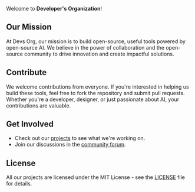 Welcome to **Developer's Organization**! 

## Our Mission

At Devs Org, our mission is to build open-source, useful tools powered by open-source AI. We believe in the power of collaboration and the open-source community to drive innovation and create impactful solutions.

## Contribute

We welcome contributions from everyone. If you're interested in helping us build these tools, feel free to fork the repository and submit pull requests. Whether you're a developer, designer, or just passionate about AI, your contributions are valuable.

## Get Involved

- Check out our [projects](https://github.com/devs-org-in) to see what we're working on.
- Join our discussions in the [community forum](https://github.com/devs-org-in/.github/discussions).

## License

All our projects are licensed under the MIT License - see the [LICENSE](LICENSE) file for details.
